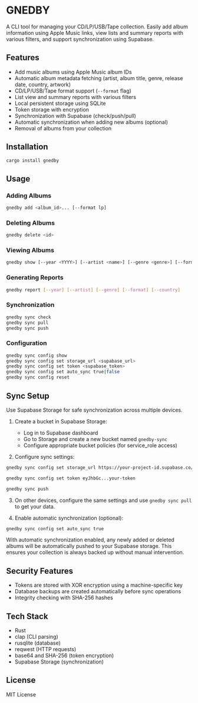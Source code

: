 # GNEDBY

A CLI tool for managing your CD/LP/USB/Tape collection. Easily add album information using Apple Music links, view lists and summary reports with various filters, and support synchronization using Supabase.

## Features

- Add music albums using Apple Music album IDs
- Automatic album metadata fetching (artist, album title, genre, release date, country, artwork)
- CD/LP/USB/Tape format support (`--format` flag)
- List view and summary reports with various filters
- Local persistent storage using SQLite
- Token storage with encryption
- Synchronization with Supabase (check/push/pull)
- Automatic synchronization when adding new albums (optional)
- Removal of albums from your collection

## Installation

```bash
cargo install gnedby
```

## Usage

### Adding Albums

```bash
gnedby add <album_id>... [--format lp]
```

### Deleting Albums

```bash
gnedby delete <id>
```

### Viewing Albums

```bash
gnedby show [--year <YYYY>] [--artist <name>] [--genre <genre>] [--format <cd|lp|usb|tape>] [--country <country>] [--order-by id|album|artist|year]
```

### Generating Reports

```bash
gnedby report [--year] [--artist] [--genre] [--format] [--country]
```

### Synchronization

```bash
gnedby sync check
gnedby sync pull
gnedby sync push
```

### Configuration

```bash
gnedby sync config show
gnedby sync config set storage_url <supabase_url>
gnedby sync config set token <supabase_token>
gnedby sync config set auto_sync true|false
gnedby sync config reset
```

## Sync Setup

Use Supabase Storage for safe synchronization across multiple devices.

1. Create a bucket in Supabase Storage:

   - Log in to Supabase dashboard
   - Go to Storage and create a new bucket named `gnedby-sync`
   - Configure appropriate bucket policies (for service_role access)

2. Configure sync settings:

```bash
gnedby sync config set storage_url https://your-project-id.supabase.co/storage/v1/object/gnedby-sync

gnedby sync config set token eyJhbGc...your-token

gnedby sync push
```

3. On other devices, configure the same settings and use `gnedby sync pull` to get your data.

4. Enable automatic synchronization (optional):

```bash
gnedby sync config set auto_sync true
```

With automatic synchronization enabled, any newly added or deleted albums will be automatically pushed to your Supabase storage. This ensures your collection is always backed up without manual intervention.

## Security Features

- Tokens are stored with XOR encryption using a machine-specific key
- Database backups are created automatically before sync operations
- Integrity checking with SHA-256 hashes

## Tech Stack

- Rust
- clap (CLI parsing)
- rusqlite (database)
- reqwest (HTTP requests)
- base64 and SHA-256 (token encryption)
- Supabase Storage (synchronization)

## License

MIT License
